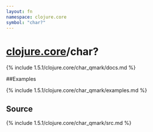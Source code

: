 ```yaml
---
layout: fn
namespace: clojure.core
symbol: "char?"
---
```


# [clojure.core](../)/char?

{% include 1.5.1/clojure.core/char_qmark/docs.md %}

##Examples

{% include 1.5.1/clojure.core/char_qmark/examples.md %}
## Source
{% include 1.5.1/clojure.core/char_qmark/src.md %}


